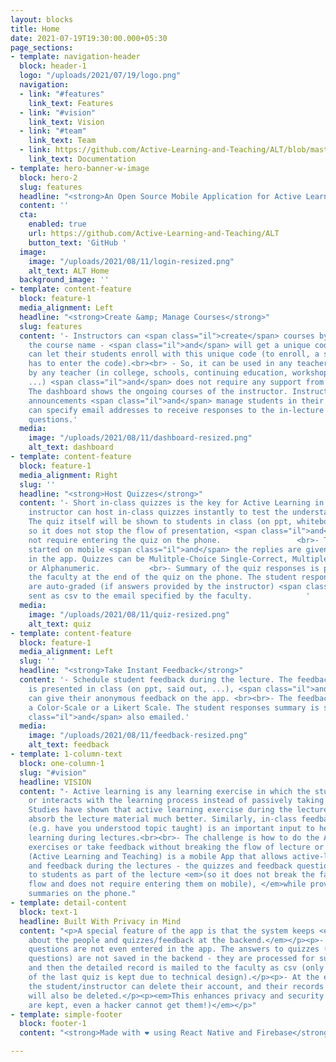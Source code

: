 ```yaml
---
layout: blocks
title: Home
date: 2021-07-19T19:30:00.000+05:30
page_sections:
- template: navigation-header
  block: header-1
  logo: "/uploads/2021/07/19/logo.png"
  navigation:
  - link: "#features"
    link_text: Features
  - link: "#vision"
    link_text: Vision
  - link: "#team"
    link_text: Team
  - link: https://github.com/Active-Learning-and-Teaching/ALT/blob/master/README.md
    link_text: Documentation
- template: hero-banner-w-image
  block: hero-2
  slug: features
  headline: "<strong>An Open Source Mobile Application for Active Learning and Teaching.</strong>"
  content: ''
  cta:
    enabled: true
    url: https://github.com/Active-Learning-and-Teaching/ALT
    button_text: 'GitHub '
  image:
    image: "/uploads/2021/08/11/login-resized.png"
    alt_text: ALT Home
  background_image: ''
- template: content-feature
  block: feature-1
  media_alignment: Left
  headline: "<strong>Create &amp; Manage Courses</strong>"
  slug: features
  content: '- Instructors can <span class="il">create</span> courses by just entering
    the course name - <span class="il">and</span> will get a unique code for it. They
    can let their students enroll with this unique code (to enroll, a student just
    has to enter the code).<br><br> - So, it can be used in any teacher-class setting
    by any teacher (in college, schools, continuing education, workshop/tutorial,
    ...) <span class="il">and</span> does not require any support from any IT infrastructure.<br><br>-
    The dashboard shows the ongoing courses of the instructor. Instructors can post
    announcements <span class="il">and</span> manage students in their courses. Instructors
    can specify email addresses to receive responses to the in-lecture quizzes/ feedback
    questions.'
  media:
    image: "/uploads/2021/08/11/dashboard-resized.png"
    alt_text: dashboard
- template: content-feature
  block: feature-1
  media_alignment: Right
  slug: ''
  headline: "<strong>Host Quizzes</strong>"
  content: '- Short in-class quizzes is the key for Active Learning in lectures. An
    instructor can host in-class quizzes instantly to test the understanding of students.
    The quiz itself will be shown to students in class (on ppt, whiteboard, ...),
    so it does not stop the flow of presentation, <span class="il">and</span> does
    not require entering the quiz on the phone.                 <br>- The quiz is
    started on mobile <span class="il">and</span> the replies are given by students
    in the app. Quizzes can be Mulitple-Choice Single-Correct, Multiple-choice Multi-Correct
    or Alphanumeric.           <br>- Summary of the quiz responses is presented to
    the faculty at the end of the quiz on the phone. The student responses to quizzes
    are auto-graded (if answers provided by the instructor) <span class="il">and</span>
    sent as csv to the email specified by the faculty.            '
  media:
    image: "/uploads/2021/08/11/quiz-resized.png"
    alt_text: quiz
- template: content-feature
  block: feature-1
  media_alignment: Left
  slug: ''
  headline: "<strong>Take Instant Feedback</strong>"
  content: '- Schedule student feedback during the lecture. The feedback question
    is presented in class (on ppt, said out, ...), <span class="il">and</span> students
    can give their anonymous feedback on the app. <br><br>- The feedback can be on
    a Color-Scale or a Likert Scale. The student responses summary is shown, <span
    class="il">and</span> also emailed.'
  media:
    image: "/uploads/2021/08/11/feedback-resized.png"
    alt_text: feedback
- template: 1-column-text
  block: one-column-1
  slug: "#vision"
  headline: VISION
  content: "- Active learning is any learning exercise in which the student engages
    or interacts with the learning process instead of passively taking in the information.<br><br>-
    Studies have shown that active learning exercise during the lecture helps students
    absorb the lecture material much better. Similarly, in-class feedback on any issue
    (e.g. have you understood topic taught) is an important input to help improve
    learning during lectures.<br><br>- The challenge is how to do the Active Learning
    exercises or take feedback without breaking the flow of lecture or losing control.<br><br>ALT
    (Active Learning and Teaching) is a mobile App that allows active-learning quizzes
    and feedback during the lectures - the quizzes and feedback questions are given
    to students as part of the lecture <em>(so it does not break the faculty member's
    flow and does not require entering them on mobile), </em>while providing instant
    summaries on the phone."
- template: detail-content
  block: text-1
  headline: Built With Privacy in Mind
  content: "<p>A special feature of the app is that the system keeps <em>minimal information
    about the people and quizzes/feedback at the backend.</em></p><p>- The quiz/feedback
    questions are not even entered in the app. The answers to quizzes (or feedback
    questions) are not saved in the backend - they are processed for summarization,
    and then the detailed record is mailed to the faculty as csv (only the result
    of the last quiz is kept due to technical design).</p><p>- At the end of the course,
    the student/instructor can delete their account, and their records in the backend
    will also be deleted.</p><p><em>This enhances privacy and security (as no records
    are kept, even a hacker cannot get them!)</em></p>"
- template: simple-footer
  block: footer-1
  content: "<strong>Made with ❤︎ using React Native and Firebase</strong>"

---
```

